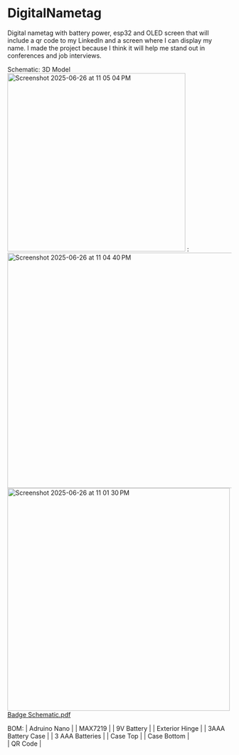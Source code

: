 # DigitalNametag
Digital nametag with battery power, esp32 and OLED screen that will include a qr code to my LinkedIn and a screen where I can display my name. I made the project because I think it will help me stand out in conferences and job interviews. 


Schematic:
3D Model<img width="400" alt="Screenshot 2025-06-26 at 11 05 04 PM" src="https://github.com/user-attachments/assets/d867a7f5-edaf-477b-82a5-67e95a98057a" />
:
<img width="528" alt="Screenshot 2025-06-26 at 11 04 40 PM" src="https://github.com/user-attachments/assets/4953f7a0-eed6-4406-aeef-a10927daa06b" />
<img width="500" alt="Screenshot 2025-06-26 at 11 01 30 PM" src="https://github.com/user-attachments/assets/46b5e188-b0d6-46b6-ac65-5fa42048e398" />
[Badge Schematic.pdf](https://github.com/user-attachments/files/20933793/Badge.Schematic.pdf)


BOM:
| Adruino Nano      | 
| MAX7219           | 
| 9V Battery        | 
| Exterior Hinge    | 
| 3AAA Battery Case | 
| 3 AAA Batteries   | 
| Case Top          | 
| Case Bottom       |  
| QR Code           | 

